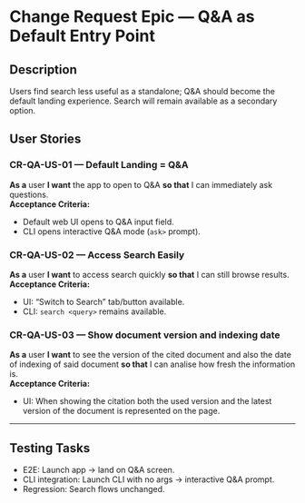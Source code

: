 # Change Request Epic — Q&A as Default Entry Point

## Description

Users find search less useful as a standalone; Q&A should become the default landing experience. Search will remain available as a secondary option.

## User Stories

### CR-QA-US-01 — Default Landing = Q&A

**As a** user **I want** the app to open to Q&A **so that** I can immediately ask questions.  
**Acceptance Criteria:**

- Default web UI opens to Q&A input field.
- CLI opens interactive Q&A mode (`ask>` prompt).

### CR-QA-US-02 — Access Search Easily

**As a** user **I want** to access search quickly **so that** I can still browse results.  
**Acceptance Criteria:**

- UI: “Switch to Search” tab/button available.
- CLI: `search <query>` remains available.

### CR-QA-US-03 — Show document version and indexing date

**As a** user **I want** to see the version of the cited document and also the date of indexing of said document **so that** I can analise how fresh the information is.  
**Acceptance Criteria:**

- UI: When showing the citation both the used version and the latest version of the document is represented on the page.

---

## Testing Tasks

- E2E: Launch app → land on Q&A screen.
- CLI integration: Launch CLI with no args → interactive Q&A prompt.
- Regression: Search flows unchanged.
